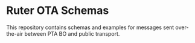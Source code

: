 # Ruter OTA Schemas

This repository contains schemas and examples for messages sent over-the-air between PTA BO and public transport.
